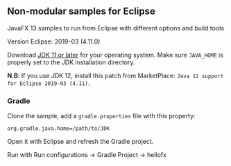 ## Non-modular samples for Eclipse

JavaFX 13 samples to run from Eclipse with different options and build tools

Version Eclipse: 2019-03 (4.11.0)

Download [JDK 11 or later](http://jdk.java.net/) for your operating system.
Make sure `JAVA_HOME` is properly set to the JDK installation directory.

**N.B**: If you use JDK 12, install this patch from MarketPlace: `Java 12 support for Eclipse 2019-03 (4.11)`.

### Gradle

Clone the sample, add a `gradle.properties` file with this property:

    org.gradle.java.home=/path/to/JDK

Open it with Eclipse and refresh the Gradle project. 

Run with Run configurations -> Gradle Project -> hellofx

